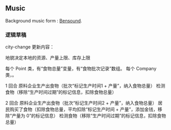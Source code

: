 ## Music

Background music form : [Bensound](https://www.bensound.com).

### 逻辑草稿

city-change 更新内容：

地貌决定本地的资源、产量上限、库存上限

每个 Point 类，有“食物总量”变量，有“食物批次记录”数组。
每个 Company 类，。

1 回合
原料企业生产出食物（批次“标记生产时间1 + 产量”，纳入食物总量）
检测食物（移除“生产时间过期”的标记信息，扣除食物总量）

2 回合
原料企业生产出食物（批次“标记生产时间2 + 产量”，纳入食物总量）
居民购买了食物（扣除食物总量，平均扣除“标记生产时间 + 产量”，添加金钱，移除“产量为 0”的标记信息）
检测食物（移除“生产时间过期”的标记信息，扣除食物总量）
